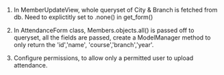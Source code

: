 1) In MemberUpdateView, whole queryset of City & Branch is fetched from db. Need to explictitly set to .none() in get_form()

2) In AttendanceForm class, Members.objects.all() is passed off to queryset, all the fields are passed, create a ModelManager method to only return the 'id','name', 'course','branch','year'.

3) Configure permissions, to allow only a permitted user to upload attendance.

